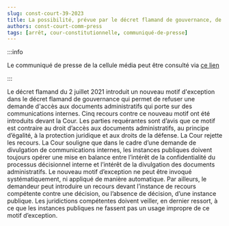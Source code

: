 ```yaml
---   
slug: const-court-39-2023
title: La possibilité, prévue par le décret flamand de gouvernance, de rejeter une demande de divulgation de communications internes n'est pas inconstitutionnelle
authors: const-court-comm-press
tags: [arrêt, cour-constitutionnelle, communiqué-de-presse]
---
```


:::info

Le communiqué de presse de la cellule média peut être consulté via [ce lien](https://www.const-court.be/public/f/2023/2023-039f-info.pdf) 

:::

Le décret flamand du 2 juillet 2021 introduit un nouveau motif d'exception dans le décret flamand de gouvernance qui permet de refuser une demande d'accès aux documents administratifs qui porte sur des communications internes. Cinq recours contre ce nouveau motif ont été introduits devant la Cour. Les parties requérantes sont d’avis que ce motif est contraire au droit d’accès aux documents administratifs, au principe d’égalité, à la protection juridique et aux droits de la défense.La Cour rejette les recours. La Cour souligne que dans le cadre d’une demande de divulgation de communications internes, les instances publiques doivent toujours opérer une mise en balance entre l’intérêt de la confidentialité du processus décisionnel interne et l’intérêt de la divulgation des documents administratifs. Le nouveau motif d’exception ne peut être invoqué systématiquement, ni appliqué de manière automatique. Par ailleurs, le demandeur peut introduire un recours devant l’instance de recours compétente contre une décision, ou l’absence de décision, d’une instance publique. Les juridictions compétentes doivent veiller, en dernier ressort, à ce que les instances publiques ne fassent pas un usage impropre de ce motif d’exception.
